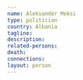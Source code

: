 ```yaml
---
name: Aleksandër Meksi
type: politician
country: Albania
tagline:
description:
related-persons:
death: 
connections:
layout: person
---
```

